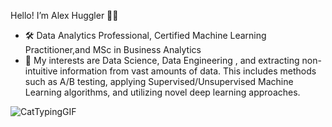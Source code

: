 Hello! I’m Alex Huggler 🙋‍♂️
- 🛠️ Data Analytics Professional, Certified Machine Learning Practitioner,and MSc in Business Analytics
- 👀 My interests are Data Science, Data Engineering , and extracting non-intuitive information from vast amounts of data. This includes methods such as A/B testing, applying Supervised/Unsupervised Machine Learning algorithms, and utilizing novel deep learning approaches.








<!---
AlexHuggler/AlexHuggler is a ✨ special ✨ repository because its `README.md` (this file) appears on your GitHub profile.
You can click the Preview link to take a look at your changes.
--->

![CatTypingGIF](https://user-images.githubusercontent.com/47063695/197125129-f2bc4344-de8d-4887-b343-0caa17d14f41.gif)
